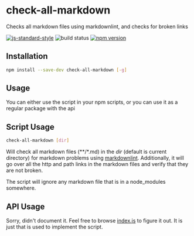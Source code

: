 # check-all-markdown

Checks all markdown files using markdownlint, and checks for broken links

[![js-standard-style](https://cdn.rawgit.com/feross/standard/master/badge.svg)](http://standardjs.com)
![build status](https://travis-ci.org/create-oss/check-broken-markdown-links.svg?branch=master)
[![npm version](https://badge.fury.io/js/renumber-files.svg)](https://badge.fury.io/js/renumber-files)


## Installation

```sh
npm install --save-dev check-all-markdown [-g]
```

## Usage

You can either use the script in your npm scripts, or you can use it as a regular package with the api

## Script Usage

```sh
check-all-markdown [dir]
```

Will check all markdown files (**/*.md) in the _dir_ (default is current directory) for markdown problems
using [markdownlint](https://github.com/DavidAnson/markdownlint). Additionally, it will go over
all the http and path links in the markdown files and verify that they are not broken.

The script will ignore any markdown file that is in a node_modules somewhere.
## API Usage

Sorry, didn't document it. Feel free to browse [index.js](/index.js) to figure it out. It is just that
is used to implement the script.
